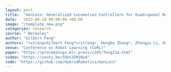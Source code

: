 ```yaml
---
layout: post
title:  "GenLoco: Generalized Locomotion Controllers for Quadrupedal Robots"
date:   2022-09-10 00:00:00 +00:00
image: "/template_new.png"
categories: research
course: " Berkeley"
author: "Gilbert Feng"
authors: "<strong>Gilbert Feng*</strong>, Hongbo Zhang*, Zhongyu Li, Xue Bin Peng, Bhuvan Basireddy, Linzhu Yue, Zhitao Song, Lizhi Yang, Yunhui Liu, Koushil Sreenath, Sergey Levine"
venue: "Conference on Robot Learning (CoRL)"
paper: "https://proceedings.mlr.press/v205/feng23a.html"
video: "https://youtu.be/5QUs32MjNu4"
code: "https://github.com/HybridRobotics/GenLoco"
---
```


